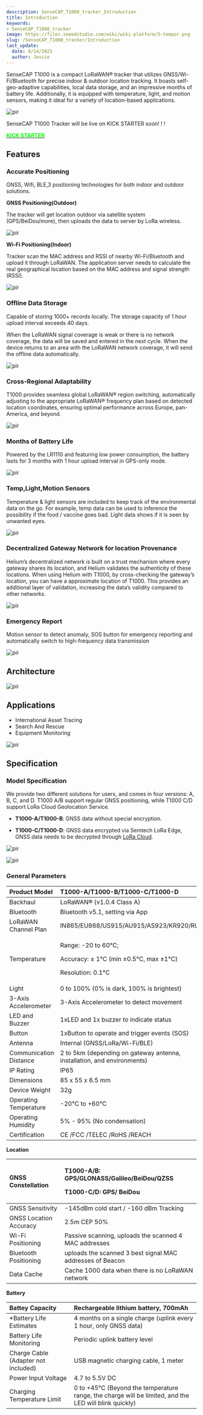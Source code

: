 ```yaml
---
description: SenseCAP_T1000_tracker_Introduction
title: Introduction
keywords:
- SenseCAP_T1000_tracker
image: https://files.seeedstudio.com/wiki/wiki-platform/S-tempor.png
slug: /SenseCAP_T1000_tracker/Introduction
last_update:
  date: 8/14/2023
  author: Jessie
---
```



SenseCAP T1000 is a compact LoRaWAN® tracker that utilizes GNSS/Wi-Fi/Bluetooth for precise indoor & outdoor location tracking. It boasts self-geo-adaptive capabilities, local data storage, and an impressive months of battery life. Additionally, it is equipped with temperature, light, and motion sensors, making it ideal for a variety of location-based applications.


<p style={{textAlign: 'center'}}><img src="https://files.seeedstudio.com/wiki/SenseCAP/Tracker/tracker_1.png" alt="pir" width={800} height="auto" /></p>





SenseCAP T1000 Tracker will be live on KICK STARTER soon! ! !
<div class="get_one_now_container" style={{textAlign: 'center'}}>
    <a class="get_one_now_item" href="https://bit.ly/3NucUUB">
            <strong><span><font color={'FFFFFF'} size={"4"}> KICK STARTER </font></span></strong>
    </a>
</div>



## Features

### Accurate Positioning

GNSS, Wifi, BLE,3 positioning technologies for both indoor and outdoor solutions.

**GNSS Positioning(Outdoor)**

The tracker will get location outdoor via satellite system (GPS/BeiDou/more), then uploads the data to server by LoRa wireless.

<p style={{textAlign: 'center'}}><img src="https://files.seeedstudio.com/wiki/SenseCAP/Tracker/located_by_Gnss.png" alt="pir" width={800} height="auto" /></p>

**Wi-Fi Positioning(Indoor)**


Tracker scan the MAC address and RSSI of nearby Wi-Fi/Bluetooth and upload it through LoRaWAN. The application server needs to calculate the real geographical location based on the MAC address and signal strength (RSSI).

<p style={{textAlign: 'center'}}><img src="https://files.seeedstudio.com/wiki/SenseCAP/Tracker/by_wifi.png" alt="pir" width={800} height="auto" /></p>


### Offline Data Storage

Capable of storing 1000+ records locally. The storage capacity of 1 hour upload interval exceeds 40 days.

When the LoRaWAN signal coverage is weak or there is no network coverage, the data will be saved and entered in the next cycle. When the device returns to an area with the LoRaWAN network coverage, it will send the offline data automatically. 



<p style={{textAlign: 'center'}}><img src="https://files.seeedstudio.com/wiki/SenseCAP/Tracker/cache.png" alt="pir" width={800} height="auto" /></p>




### Cross-Regional Adaptability

T1000 provides seamless global LoRaWAN® region switching, automatically adjusting to the appropriate LoRaWAN® frequency plan based on detected location coordinates, ensuring optimal performance across Europe, pan-America, and beyond.

<p style={{textAlign: 'center'}}><img src="https://files.seeedstudio.com/wiki/SenseCAP/Tracker/earth.gif" alt="pir" width={800} height="auto" /></p>


### Months of Battery Life

Powered by the LR1110 and featuring low power consumption, the battery lasts for 3 months with 1 hour upload interval in GPS-only mode.

<p style={{textAlign: 'center'}}><img src="https://files.seeedstudio.com/wiki/SenseCAP/Tracker/battery_life.png" alt="pir" width={800} height="auto" /></p>

### Temp,Light,Motion Sensors

Temperature & light sensors are included to keep track of the environmental data on the go. For example, temp data can be used to inference the possibility if the food / vaccine goes bad. Light data shows if it is seen by unwanted eyes.


<p style={{textAlign: 'center'}}><img src="https://files.seeedstudio.com/wiki/SenseCAP/Tracker/sensor.png" alt="pir" width={800} height="auto" /></p>



### Decentralized Gateway Network for location Provenance

Helium’s decentralized network is built on a trust mechanism where every gateway shares its location, and Helium validates the authenticity of these locations. When using Helium with T1000, by cross-checking the gateway’s location, you can have a approximate location of T1000. This provides an additional layer of validation, increasing the data’s validity compared to other networks.

<p style={{textAlign: 'center'}}><img src="https://files.seeedstudio.com/wiki/SenseCAP/Tracker/helium_map.png" alt="pir" width={800} height="auto" /></p>


### Emergency Report

Motion sensor to detect anomaly, SOS button for emergency reporting and automatically switch to high-frequency data transmission

<p style={{textAlign: 'center'}}><img src="https://www.seeedstudio.com/blog/wp-content/uploads/2023/06/%E7%94%BB%E6%9D%BF-4@1.5x.png" alt="pir" width={800} height="auto" /></p>

## Architecture

<p style={{textAlign: 'center'}}><img src="https://www.seeedstudio.com/blog/wp-content/uploads/2023/06/%E7%B4%A0%E6%9D%9033.png" alt="pir" width={800} height="auto" /></p>

## Applications

* International Asset Tracing
* Search And Rescue
* Equipment Monitoring

<p style={{textAlign: 'center'}}><img src="https://files.seeedstudio.com/wiki/SenseCAP/Tracker/applications.png" alt="pir" width={800} height="auto" /></p>

 
## Specification

### Model Specification

We provide two different solutions for users, and comes in four versions: A, B, C, and D. T1000 A/B support regular GNSS positioning, while T1000 C/D support LoRa Cloud Geolocation Service.


* **T1000-A/T1000-B**: GNSS data without special encryption.

* **T1000-C/T1000-D**: GNSS data encrypted via Semtech LoRa Edge, GNSS data needs to be decrypted through [LoRa Cloud](https://www.loracloud.com/).

<p style={{textAlign: 'center'}}><img src="https://files.seeedstudio.com/wiki/SenseCAP/Tracker/model_spec2.png" alt="pir" width={800} height="auto" /></p>


<p style={{textAlign: 'center'}}><img src="https://www.seeedstudio.com/blog/wp-content/uploads/2023/06/%E7%94%BB%E6%9D%BF-11@1.5x.png" alt="pir" width={800} height="auto" /></p>



### General Parameters

|Product Model|T1000-A/T1000-B/T1000-C/T1000-D|
| :- | :- |
|Backhaul|LoRaWAN® (v1.0.4 Class A)|
|Bluetooth|Bluetooth v5.1, setting via App|
|LoRaWAN Channel Plan|IN865/EU868/US915/AU915/AS923/KR920/RU864|
|Temperature|<p>Range: -20 to 60℃;</p><p>Accuracy: ± 1℃ (min ±0.5℃, max ±1℃)</p><p>Resolution: 0.1℃</p>|
|Light|0 to 100% (0% is dark, 100% is brightest)|
|3-Axis Accelerometer|3-Axis Accelerometer to detect movement|
|LED and Buzzer|1xLED and 1x buzzer to indicate status|
|Button|1xButton to operate and trigger events (SOS)|
|Antenna|Internal (GNSS/LoRa/Wi-Fi/BLE)|
|Communication Distance|2 to 5km (depending on gateway antenna, installation, and environments)|
|IP Rating|IP65|
|Dimensions|85 x 55 x 6.5 mm|
|Device Weight|32g|
|Operating Temperature|-20℃ to +60<a name="ole_link12"></a>℃|
|Operating Humidity|5% - 95% (No condensation)|
|Certification|CE /FCC /TELEC /RoHS /REACH|

**Location**

|GNSS Constellation|<p>T1000-A/B: GPS/GLONASS/Galileo/BeiDou/QZSS</p><p>T1000-C/D: GPS/ BeiDou</p>|
| :- | :- |
|GNSS Sensitivity|-145dBm cold start / -160 dBm Tracking|
|GNSS Location Accuracy|2\.5m CEP 50%|
|Wi-Fi Positioning|Passive scanning, uploads the scanned 4 MAC addresses|
|Bluetooth Positioning|uploads the scanned 3 best signal MAC addresses of Beacon|
|Data Cache|Cache 1000 data when there is no LoRaWAN network|

**Battery**

|Battey Capacity|Rechargeable lithium battery, 700mAh|
| :- | :- |
|\*Battery Life Estimates|4 months on a single charge (uplink every 1 hour, only GNSS data)|
|Battery Life Monitoring|Periodic uplink battery level|
|Charge Cable (Adapter not included)|USB magnetic charging cable, 1 meter|
|<a name="ole_link9"></a>Power Input Voltage|4\.7 to 5.5V DC|
|Charging Temperature Limit|0 to +45℃ (Beyond the temperature range, the charge will be limited, and the LED will blink quickly)|




